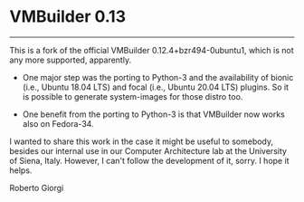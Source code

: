 # VMBuilder 0.13
-----------------------------------------------
This is a fork of the official VMBuilder 0.12.4+bzr494-0ubuntu1, which 
is not any more supported, apparently.

* One major step was the porting to Python-3 and the availability of bionic
(i.e., Ubuntu 18.04 LTS) and focal (i.e., Ubuntu 20.04 LTS)
plugins. So it is possible to generate system-images for those
distro too.

* One benefit from the porting to Python-3 is that VMBuilder now
works also on Fedora-34.

I wanted to share this work in the case it might be useful to somebody,
besides our internal use in our Computer Architecture lab at the 
University of Siena, Italy.
However, I can't follow the development of it, sorry.
I hope it helps.
 
Roberto Giorgi
